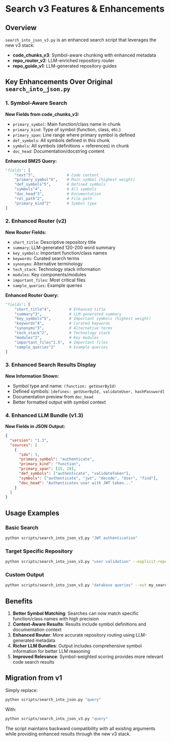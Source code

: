# Search v3 Features & Enhancements

## Overview
`search_into_json_v3.py` is an enhanced search script that leverages the new v3 stack:
- **code_chunks_v3**: Symbol-aware chunking with enhanced metadata
- **repo_router_v2**: LLM-enriched repository router
- **repo_guide_v1**: LLM-generated repository guides

## Key Enhancements Over Original `search_into_json.py`

### 1. Symbol-Aware Search
**New Fields from code_chunks_v3:**
- `primary_symbol`: Main function/class name in chunk
- `primary_kind`: Type of symbol (function, class, etc.)  
- `primary_span`: Line range where primary symbol is defined
- `def_symbols`: All symbols defined in this chunk
- `symbols`: All symbols (definitions + references) in chunk
- `doc_head`: Documentation/docstring content

**Enhanced BM25 Query:**
```python
"fields": [
    "text^3",              # Code content
    "primary_symbol^6",    # Main symbol (highest weight)
    "def_symbols^5",       # Defined symbols
    "symbols^4",           # All symbols
    "doc_head^3",          # Documentation
    "rel_path^2",          # File path
    "primary_kind^2"       # Symbol type
]
```

### 2. Enhanced Router (v2)
**New Router Fields:**
- `short_title`: Descriptive repository title
- `summary`: LLM-generated 120-200 word summary
- `key_symbols`: Important function/class names
- `keywords`: Curated search terms
- `synonyms`: Alternative terminology
- `tech_stack`: Technology stack information
- `modules`: Key components/modules
- `important_files`: Most critical files
- `sample_queries`: Example queries

**Enhanced Router Query:**
```python
"fields": [
    "short_title^4",        # Enhanced title
    "summary^3",            # LLM-generated summary
    "key_symbols^5",        # Important symbols (highest weight)
    "keywords^4",           # Curated keywords
    "synonyms^3",           # Alternative terms
    "tech_stack^2",         # Technology stack
    "modules^2",            # Key modules
    "important_files^1.5",  # Important files
    "sample_queries^2"      # Example queries
]
```

### 3. Enhanced Search Results Display
**New Information Shown:**
- Symbol type and name: `(function: getUserById)`
- Defined symbols: `[defines: getUserById, validateUser, hashPassword]`
- Documentation preview from `doc_head`
- Better formatted output with symbol context

### 4. Enhanced LLM Bundle (v1.3)
**New Fields in JSON Output:**
```json
{
  "version": "1.3",
  "sources": [
    {
      "idx": 1,
      "primary_symbol": "authenticate",
      "primary_kind": "function", 
      "primary_span": [15, 28],
      "def_symbols": ["authenticate", "validateToken"],
      "symbols": ["authenticate", "jwt", "decode", "User", "find"],
      "doc_head": "Authenticates user with JWT token..."
    }
  ]
}
```

## Usage Examples

### Basic Search
```bash
python scripts/search_into_json_v3.py "JWT authentication"
```

### Target Specific Repository  
```bash
python scripts/search_into_json_v3.py "user validation" --explicit-repo myapp
```

### Custom Output
```bash
python scripts/search_into_json_v3.py "database queries" --out my_search.json --final-k 15
```

## Benefits

1. **Better Symbol Matching**: Searches can now match specific function/class names with high precision
2. **Context-Aware Results**: Results include symbol definitions and documentation context
3. **Enhanced Router**: More accurate repository routing using LLM-generated metadata
4. **Richer LLM Bundles**: Output includes comprehensive symbol information for better LLM reasoning
5. **Improved Relevance**: Symbol-weighted scoring provides more relevant code search results

## Migration from v1

Simply replace:
```bash
python scripts/search_into_json.py "query"
```

With:
```bash  
python scripts/search_into_json_v3.py "query"
```

The script maintains backward compatibility with all existing arguments while providing enhanced results through the new v3 stack.
